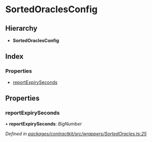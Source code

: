 # SortedOraclesConfig

## Hierarchy

* **SortedOraclesConfig**

## Index

### Properties

* [reportExpirySeconds]()

## Properties

### reportExpirySeconds

• **reportExpirySeconds**: _BigNumber_

_Defined in_ [_packages/contractkit/src/wrappers/SortedOracles.ts:25_](https://github.com/celo-org/celo-monorepo/blob/master/packages/contractkit/src/wrappers/SortedOracles.ts#L25)

